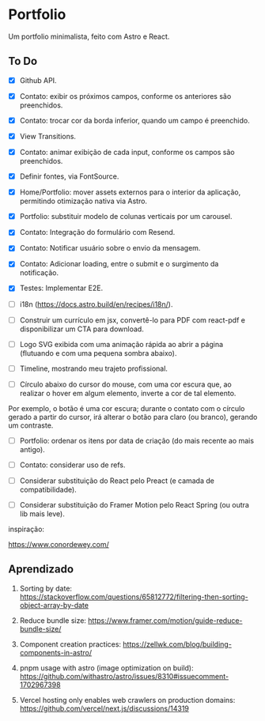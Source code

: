 # Portfolio

Um portfolio minimalista, feito com Astro e React.

## To Do

- [x] Github API.

- [x] Contato: exibir os próximos campos, conforme os anteriores são preenchidos.

- [x] Contato: trocar cor da borda inferior, quando um campo é preenchido.

- [x] View Transitions.

- [x] Contato: animar exibição de cada input, conforme os campos são preenchidos.

- [x] Definir fontes, via FontSource.

- [x] Home/Portfolio: mover assets externos para o interior da aplicação, permitindo otimização nativa via Astro.

- [x] Portfolio: substituir modelo de colunas verticais por um carousel.

- [x] Contato: Integração do formulário com Resend.

- [x] Contato: Notificar usuário sobre o envio da mensagem.

- [x] Contato: Adicionar loading, entre o submit e o surgimento da notificação.

- [x] Testes: Implementar E2E.

- [ ] i18n (https://docs.astro.build/en/recipes/i18n/).

- [ ] Construir um currículo em jsx, convertê-lo para PDF com react-pdf e disponibilizar um CTA para download.

- [ ] Logo SVG exibida com uma animação rápida ao abrir a página (flutuando e com uma pequena sombra abaixo).

- [ ] Timeline, mostrando meu trajeto profissional.

- [ ] Círculo abaixo do cursor do mouse, com uma cor escura que, ao realizar o hover em algum elemento, inverte a cor de tal elemento.

Por exemplo, o botão é uma cor escura; durante o contato com o círculo gerado a partir do cursor, irá alterar o botão para claro (ou branco), gerando um contraste.

- [ ] Portfolio: ordenar os itens por data de criação (do mais recente ao mais antigo).

- [ ] Contato: considerar uso de refs.

- [ ] Considerar substituição do React pelo Preact (e camada de compatibilidade).

- [ ] Considerar substituição do Framer Motion pelo React Spring (ou outra lib mais leve).

inspiração:

https://www.conordewey.com/

## Aprendizado

1. Sorting by date: https://stackoverflow.com/questions/65812772/filtering-then-sorting-object-array-by-date

2. Reduce bundle size: https://www.framer.com/motion/guide-reduce-bundle-size/

3. Component creation practices: https://zellwk.com/blog/building-components-in-astro/

4. pnpm usage with astro (image optimization on build): https://github.com/withastro/astro/issues/8310#issuecomment-1702967398

5. Vercel hosting only enables web crawlers on production domains: https://github.com/vercel/next.js/discussions/14319
